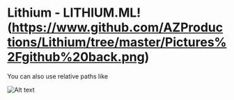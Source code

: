 # Lithium - LITHIUM.ML!(https://www.github.com/AZProductions/Lithium/tree/master/Pictures%2Fgithub%20back.png)


You can also use relative paths like

![Alt text](relative/path/to/img.jpg?raw=true "Title")
